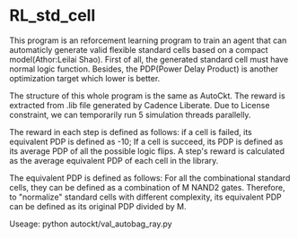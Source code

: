 # RL_std_cell

This program is an reforcement learning program to train an agent that can automaticly generate valid flexible standard cells based on a compact model(Athor:Leilai Shao). First of all, the generated standard cell must have normal logic function. Besides, the PDP(Power Delay Product) is another optimization target which lower is better.

The structure of this whole program is the same as AutoCkt. The reward is extracted from .lib file generated by Cadence Liberate. Due to License constraint, we can temporarily run 5 simulation threads parallelly. 

The reward in each step is defined as follows:
if a cell is failed, its equivalent PDP is defined as -10; If a cell is succeed, its PDP is defined as its average PDP of all the possible logic flips. A step's reward is calculated as the average equivalent PDP of each cell in the library. 

The equivalent PDP is defined as follows:
For all the combinational standard cells, they can be defined as a combination of M NAND2 gates. Therefore, to "normalize" standard cells with different complexity, its equivalent PDP can be defined as its original PDP divided by M. 

Useage:
python autockt/val_autobag_ray.py
